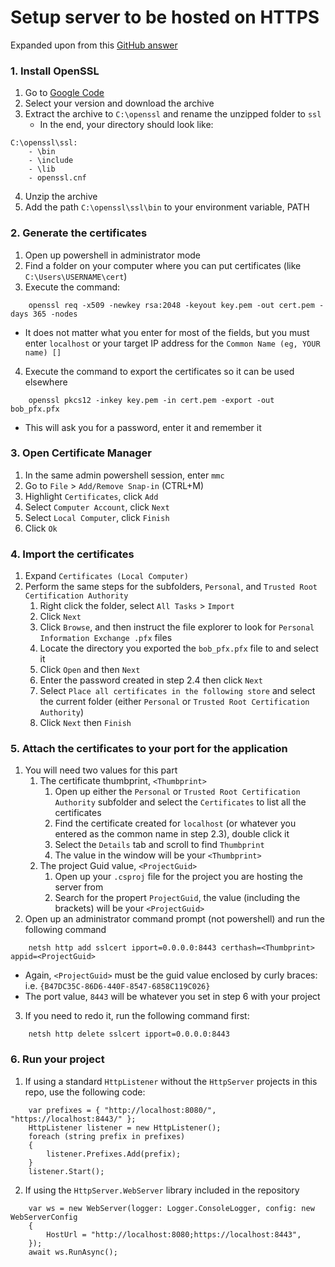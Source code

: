 # Setup server to be hosted on HTTPS
Expanded upon from this [GitHub answer](https://stackoverflow.com/a/33905011)

### 1. Install OpenSSL
1. Go to [Google Code](https://code.google.com/archive/p/openssl-for-windows/downloads)
2. Select your version and download the archive
3. Extract the archive to `C:\openssl` and rename the unzipped folder to `ssl`
    * In the end, your directory should look like:
```
C:\openssl\ssl:
    - \bin
    - \include
    - \lib
    - openssl.cnf
```
4. Unzip the archive
5. Add the path `C:\openssl\ssl\bin` to your environment variable, PATH

### 2. Generate the certificates
1. Open up powershell in administrator mode
2. Find a folder on your computer where you can put certificates (like `C:\Users\USERNAME\cert`)
3. Execute the command:
```
    openssl req -x509 -newkey rsa:2048 -keyout key.pem -out cert.pem -days 365 -nodes
```
* It does not matter what you enter for most of the fields, but you must enter `localhost` or your target IP address for the `Common Name (eg, YOUR name) []`
4. Execute the command to export the certificates so it can be used elsewhere
```
    openssl pkcs12 -inkey key.pem -in cert.pem -export -out bob_pfx.pfx
```
* This will ask you for a password, enter it and remember it

### 3. Open Certificate Manager
1. In the same admin powershell session, enter `mmc`
2. Go to `File` > `Add/Remove Snap-in` (CTRL+M)
3. Highlight `Certificates`, click `Add`
4. Select `Computer Account`, click `Next`
5. Select `Local Computer`, click `Finish`
6. Click `Ok`

### 4. Import the certificates
1. Expand `Certificates (Local Computer)`
2. Perform the same steps for the subfolders, `Personal`, and `Trusted Root Certification Authority`
    1. Right click the folder, select `All Tasks` > `Import`
    2. Click `Next`
    3. Click `Browse`, and then instruct the file explorer to look for `Personal Information Exchange .pfx` files
    4. Locate the directory you exported the `bob_pfx.pfx` file to and select it
    5. Click `Open` and then `Next`
    6. Enter the password created in step 2.4 then click `Next`
    8. Select `Place all certificates in the following store` and select the current folder (either `Personal` or `Trusted Root Certification Authority`)
    9. Click `Next` then `Finish`

### 5. Attach the certificates to your port for the application
1. You will need two values for this part
    1. The certificate thumbprint, `<Thumbprint>`
        1. Open up either the `Personal` or `Trusted Root Certification Authority` subfolder and select the `Certificates` to list all the certificates
        2. Find the certificate created for `localhost` (or whatever you entered as the common name in step 2.3), double click it
        3. Select the `Details` tab and scroll to find `Thumbprint`
        4. The value in the window will be your `<Thumbprint>`
    2. The project Guid value, `<ProjectGuid>`
        1. Open up your `.csproj` file for the project you are hosting the server from
        2. Search for the propert `ProjectGuid`, the value (including the brackets) will be your `<ProjectGuid>`
2. Open up an administrator command prompt (not powershell) and run the following command
```
    netsh http add sslcert ipport=0.0.0.0:8443 certhash=<Thumbprint> appid=<ProjectGuid>
```
* Again, `<ProjectGuid>` must be the guid value enclosed by curly braces: i.e. `{B47DC35C-86D6-440F-8547-6858C119C026}`
* The port value, `8443` will be whatever you set in step 6 with your project
3. If you need to redo it, run the following command first:
```
    netsh http delete sslcert ipport=0.0.0.0:8443
```

### 6. Run your project
1. If using a standard `HttpListener` without the `HttpServer` projects in this repo, use the following code:
```
    var prefixes = { "http://localhost:8080/", "https://localhost:8443/" };
    HttpListener listener = new HttpListener();
    foreach (string prefix in prefixes)
    {
        listener.Prefixes.Add(prefix);
    }
    listener.Start();
```
2. If using the `HttpServer.WebServer` library included in the repository
```
    var ws = new WebServer(logger: Logger.ConsoleLogger, config: new WebServerConfig
    {
        HostUrl = "http://localhost:8080;https://localhost:8443",
    });
    await ws.RunAsync();
```